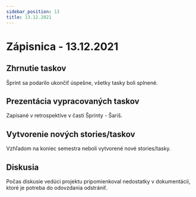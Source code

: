 ```yaml
---
sidebar_position: 13
title: 13.12.2021
---
```


# Zápisnica - 13.12.2021

## Zhrnutie taskov

Šprint sa podarilo ukončiť úspešne, všetky tasky boli splnené.

## Prezentácia vypracovaných taskov

Zapísané v retrospektíve v časti Šprinty - Šariš. 

## Vytvorenie nových stories/taskov

Vzhľadom na koniec semestra neboli vytvorené nové stories/tasky.


## Diskusia

Počas diskusie vedúci projektu pripomienkoval nedostatky v dokumentácii, ktoré je potreba do odovzdania odstrániť.
